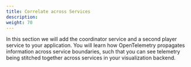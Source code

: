 ```yaml
---
title: Correlate across Services
description: 
weight: 70
---
```


In this section we will add the coordinator service and a second player service to
your application. You will learn how OpenTelemetry propagates information across
service boundaries, such that you can see telemetry being stitched together across
services in your visualization backend. 
